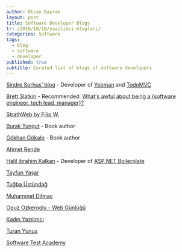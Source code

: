 ```yaml
---
author: Olcay Bayram
layout: post
title: Software Developer Blogs
tr: /2016/10/10/yazilimci-bloglari/
categories: Software
tags: 
  - blog
  - software
  - developer
published: true
subtitle: Curated list of blogs of software developers
---
```


[Sindre Sorhus’ blog](https://blog.sindresorhus.com/) - Developer of [Yeoman](https://yeoman.io/) and [TodoMVC](https://todomvc.com/)

[Brett Slatkin](https://www.onebigfluke.com/) - Recommended: [What's awful about being a {software engineer, tech lead, manager}?](https://www.onebigfluke.com/2016/04/whats-awful-building-software.html)

[StrathWeb by Filip W.](https://www.strathweb.com/)

[Burak Tungut](https://www.buraktungut.com/) -  Book author

[Gökhan Gökalp](https://www.gokhan-gokalp.com/) - Book author

[Ahmet Rende](https://ahmetrende.com/)

[Halil ibrahim Kalkan](https://halilibrahimkalkan.com/) - Developer of [ASP.NET Boilerplate](https://aspnetboilerplate.com/)

[Tayfun Yaşar](https://www.tayfunyasar.com/)

[Tuğba Üstündağ](https://tugbaustundag.com/)

[Muhammet Dilmaç](https://muhammetdilmac.com.tr/)

[Oguz Ozkeroglu - Web Günlüğü](https://www.oguzozkeroglu.com/)

[Kadın Yazılımcı](https://www.kadinyazilimci.com/)

[Turan Yunus](https://www.turanyunus.com/)

[Software Test Academy](https://www.swtestacademy.com/)
